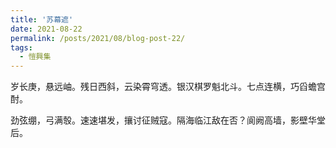 ```yaml
---
title: '苏幕遮'
date: 2021-08-22
permalink: /posts/2021/08/blog-post-22/
tags:
  - 愷興集
---
```


岁长庚，悬远岫。残日西斜，云染霄穹透。银汉棋罗魁北斗。七点连横，巧舀蟾宫酎。

劲弦绷，弓满彀。速速堪发，攘讨征贼寇。隔海临江敌在否？阆阙高墙，影壁华堂后。